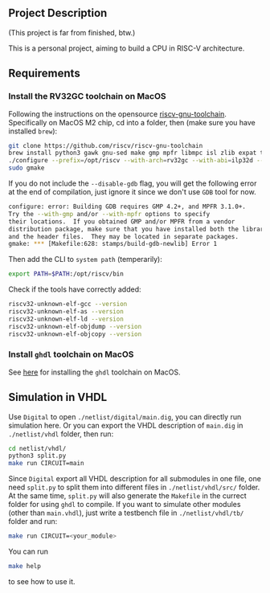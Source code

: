 ## Project Description

(This project is far from finished, btw.)

This is a personal project, aiming to build a CPU in RISC-V architecture.

## Requirements

### Install the RV32GC toolchain on MacOS

Following the instructions on the opensource [riscv-gnu-toolchain](https://github.com/riscv-collab/riscv-gnu-toolchain). Specifically on MacOS M2 chip, cd into a folder, then (make sure you have installed `brew`):

```bash
git clone https://github.com/riscv/riscv-gnu-toolchain
brew install python3 gawk gnu-sed make gmp mpfr libmpc isl zlib expat texinfo flock libslirp
./configure --prefix=/opt/riscv --with-arch=rv32gc --with-abi=ilp32d --disable-gdb
sudo gmake
```

If you do not include the `--disable-gdb` flag, you will get the following error at the end of compilation, just ignore it since we don't use `GDB` tool for now.

```bash
configure: error: Building GDB requires GMP 4.2+, and MPFR 3.1.0+.
Try the --with-gmp and/or --with-mpfr options to specify
their locations.  If you obtained GMP and/or MPFR from a vendor
distribution package, make sure that you have installed both the libraries
and the header files.  They may be located in separate packages.
gmake: *** [Makefile:628: stamps/build-gdb-newlib] Error 1
```

Then add the CLI to `system path` (temperarily):

```bash
export PATH=$PATH:/opt/riscv/bin
```

Check if the tools have correctly added:

```bash
riscv32-unknown-elf-gcc --version
riscv32-unknown-elf-as --version
riscv32-unknown-elf-ld --version
riscv32-unknown-elf-objdump --version
riscv32-unknown-elf-objcopy --version
```

### Install `ghdl` toolchain on MacOS

See [here](https://marcobisky.github.io/p/rtl-analysis-on-macos-under-300mb/) for installing the `ghdl` toolchain on MacOS.

## Simulation in VHDL

Use `Digital` to open `./netlist/digital/main.dig`, you can directly run simulation here. Or you can export the VHDL description of `main.dig` in `./netlist/vhdl` folder, then run:

```bash
cd netlist/vhdl/
python3 split.py
make run CIRCUIT=main
```

Since `Digital` export all VHDL description for all submodules in one file, one need `split.py` to split them into different files in `./netlist/vhdl/src/` folder. At the same time, `split.py` will also generate the `Makefile` in the currect folder for using `ghdl` to compile. If you want to simulate other modules (other than `main.vhdl`), just write a testbench file in `./netlist/vhdl/tb/` folder and run:

```bash
make run CIRCUIT=<your_module>
```

You can run

```bash
make help
```

to see how to use it.